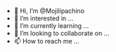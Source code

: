 - 👋 Hi, I’m @Mojilipachino
- 👀 I’m interested in ...
- 🌱 I’m currently learning ...
- 💞️ I’m looking to collaborate on ...
- 📫 How to reach me ...

<!---
Mojilipachino/Mojilipachino is a ✨ special ✨ repository because its `README.md` (this file) appears on your GitHub profile.
You can click the Preview link to take a look at your changes.
--->
